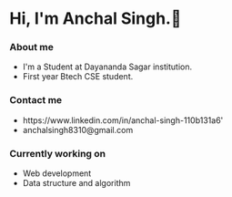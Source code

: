 ### <h1 background colour="purple">Hi, I'm Anchal Singh.👋</h1>

<h3> About me </h3>
<ul>
  <li>I'm a Student at Dayananda Sagar institution.</li>
  <li>First year Btech CSE student.</li>
</ul>
<h3> Contact me </h3>
<ul>
  <li>https://www.linkedin.com/in/anchal-singh-110b131a6'</li>
  <li>anchalsingh8310@gmail.com</li>
</ul>
<h3> Currently working on </h3>
  <ul>
    <li>Web development</li>
    <li>Data structure and algorithm</li>
  </ul>
